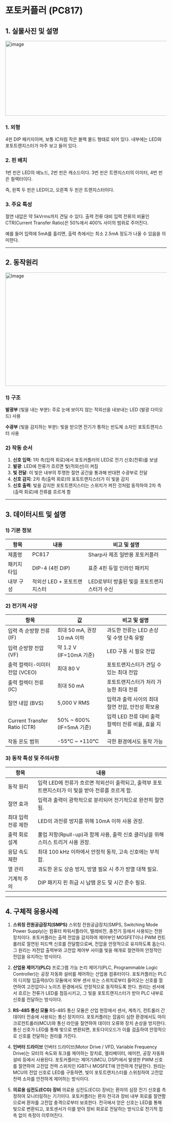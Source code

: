 # 포토커플러 (PC817)

## 1. 실물사진 및 설명
<img width="569" height="234" alt="image" src="https://github.com/user-attachments/assets/ca65e598-632c-4be8-ad25-81969935ec41" />

### 1. 외형

4핀 DIP 패키지이며, 보통 IC처럼 작은 블랙 몰드 형태로 되어 있다.
내부에는 LED와 포토트랜지스터가 마주 보고 들어 있다.

### 2. 핀 배치

1번 핀은 LED의 애노드, 2번 핀은 캐소드이다.
3번 핀은 트랜지스터의 이미터, 4번 핀은 컬렉터이다.

즉, 왼쪽 두 핀은 LED이고, 오른쪽 두 핀은 트랜지스터이다.

### 3. 주요 특성

절연 내압은 약 5kVrms까지 견딜 수 있다.
출력 전류 대비 입력 전류의 비율인 CTR(Current Transfer Ratio)은 50%에서 400% 사이의 범위로 주어진다.

예를 들어 입력에 5mA를 흘리면, 출력 측에서는 최소 2.5mA 정도가 나올 수 있음을 의미한다.

---
## 2. 동작원리
<img width="763" height="355" alt="image" src="https://github.com/user-attachments/assets/5ad1256c-a70d-4e07-b37a-c102ad775df4" />

### 1) 구조
**발광부** (빛을 내는 부분): 주로 눈에 보이지 않는 적외선을 내보내는 LED (발광 다이오드) 사용

**수광부** (빛을 감지하는 부분): 빛을 받으면 전기가 통하는 반도체 소자인 포토트랜지스터 사용

### 2) 작동 순서
1. **신호 입력**: 1차 측(입력 회로)에서 포토커플러의 LED로 전기 신호(전류)를 보냄
2. **발광**: LED에 전류가 흐르면 빛(적외선)이 켜짐
3. **빛 전달**: 이 빛은 내부의 투명한 절연 공간을 통과해 반대편 수광부로 전달
4. **신호 감지**: 2차 측(출력 회로)의 포토트랜지스터가 이 빛을 감지
5. **신호 출력**: 빛을 감지한 포토트랜지스터는 스위치가 켜진 것처럼 동작하여 2차 측 (출력 회로)에 전류를 흐르게 함

---
## 3. 데이터시트 및 설명

### 1) 기본 정보

| 항목       | 내용                      | 비고 및 설명                         |
|------------|-------------------------|------------------------------------|
| 제품명     | PC817                   | Sharp사 제조 일반용 포토커플러           |
| 패키지 타입 | DIP-4 (4핀 DIP)           | 표준 4핀 듀얼 인라인 패키지               |
| 내부 구성   | 적외선 LED + 포토트랜지스터 | LED로부터 방출된 빛을 포토트랜지스터가 수신     |

### 2) 전기적 사양

| 항목                      | 값                            | 비고 및 설명                           |
|-------------------------|-----------------------------|------------------------------------|
| 입력 측 순방향 전류 (IF)    | 최대 50 mA, 권장 10 mA 이하       | 과도한 전류는 LED 손상 및 수명 단축 유발       |
| 입력 순방향 전압 (VF)       | 약 1.2 V (IF=10mA 기준)         | LED 구동 시 필요 전압                     |
| 출력 컬렉터-이미터 전압 (VCEO) | 최대 80 V                      | 포토트랜지스터가 견딜 수 있는 최대 전압          |
| 출력 컬렉터 전류 (IC)         | 최대 50 mA                     | 포토트랜지스터가 처리 가능한 최대 전류          |
| 절연 내압 (BVS)             | 5,000 V RMS                   | 입력과 출력 사이의 최대 절연 전압, 안전성 확보용   |
| Current Transfer Ratio (CTR) | 50% ~ 600% (IF=5mA 기준)       | 입력 LED 전류 대비 출력 컬렉터 전류 비율, 효율 지표 |
| 작동 온도 범위              | -55°C ~ +110°C                | 극한 환경에서도 동작 가능                   |

### 3) 동작 특성 및 주의사항

| 항목             | 내용                                                        |
|----------------|-----------------------------------------------------------|
| 동작 원리          | 입력 LED에 전류가 흐르면 적외선이 출력되고, 출력부 포토트랜지스터가 이 빛을 받아 전류를 흐르게 함.  |
| 절연 효과          | 입력과 출력이 광학적으로 분리되어 전기적으로 완전히 절연됨.                            |
| 최대 입력 전류 제한    | LED의 과전류 방지를 위해 10mA 이하 사용 권장.                                     |
| 출력 회로 설계       | 풀업 저항(Rpull-up)과 함께 사용, 출력 신호 클리닝을 위해 스미스 트리거 사용 권장.           |
| 응답 속도 제한       | 최대 100 kHz 이하에서 안정적 동작, 고속 신호에는 부적합.                            |
| 열 관리           | 과도한 온도 상승 방지, 방열 필요 시 추가 방열 대책 필요.                             |
| 기계적 주의         | DIP 패키지 핀 취급 시 납땜 온도 및 시간 준수 필요.                                |

---
## 4. 구체적 응용사례

1. **스위칭 전원공급장치(SMPS)**
스위칭 전원공급장치(SMPS, Switching Mode Power Supply)는 컴퓨터 파워서플라이, 텔레비전, 충전기 등에서 사용되는 전원 장치이다. 포토커플러는 출력 전압을 감지하여 제어부인 MOSFET이나 PWM 컨트롤러로 절연된 피드백 신호를 전달함으로써, 전압을 안정적으로 유지하도록 돕는다. 그 원리는 저전압 출력부와 고전압 제어부 사이를 빛을 매개로 절연하여 안정적인 전압을 유지하는 방식이다.

3. **산업용 제어기(PLC)**
프로그램 가능 논리 제어기(PLC, Programmable Logic Controller)는 공장 자동화 설비를 제어하는 산업용 컴퓨터이다. 포토커플러는 PLC의 디지털 입출력(I/O) 모듈에서 외부 센서 또는 스위치로부터 들어오는 신호를 절연하여 고전압이나 노이즈 환경에서도 안정적으로 동작하도록 한다. 원리는 센서에서 흐르는 전류가 LED를 점등시키고, 그 빛을 포토트랜지스터가 받아 PLC 내부로 신호를 전달하는 방식이다.

5. **RS-485 통신 모듈**
RS-485 통신 모듈은 산업 현장에서 센서, 계측기, 컨트롤러 간 데이터 전송에 사용되는 통신 장치이다. 포토커플러는 잡음이 심한 환경에서도 마이크로컨트롤러(MCU)와 통신 라인을 절연하여 데이터 오류와 장치 손상을 방지한다. 통신 신호가 LED를 통해 빛으로 변환되면, 포토다이오드가 이를 검출하여 안정적으로 신호를 전달하는 원리를 가진다.

7. **인버터 드라이브**
인버터 드라이브(Motor Drive / VFD, Variable Frequency Drive)는 모터의 속도와 토크를 제어하는 장치로, 엘리베이터, 에어컨, 공장 자동화 설비 등에서 사용된다. 포토커플러는 제어기(MCU, DSP)에서 발생한 PWM 신호를 절연하여 고전압 전력 스위치인 IGBT나 MOSFET에 안전하게 전달한다. 원리는 MCU의 전압 신호로 LED를 구동하면, 빛이 포토트랜지스터를 스위칭하여 고전압 전력 소자를 안전하게 제어하는 방식이다.

9. **의료용 심전도(ECG) 장비**
의료용 심전도(ECG) 장비는 환자의 심장 전기 신호를 측정하여 모니터링하는 기기이다. 포토커플러는 환자 전극과 장비 내부 회로를 절연함으로써 환자를 고전압 충격으로부터 보호한다. 전극에서 얻은 신호는 LED를 통해 빛으로 변환되고, 포토센서가 이를 받아 장비 회로로 전달하는 방식으로 전기적 접촉 없이 측정이 이루어진다.
